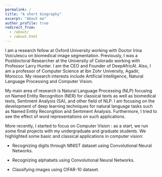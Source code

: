 ```yaml
---
permalink: /
title: "A short biography"
excerpt: "About me"
author_profile: true
redirect_from: 
  - /about/
  - /about.html
---
```


I am a research fellow at Oxford University working with Doctor Irina Voiculescu on biomedical image segmentation. Previously, I was a Postdoctoral Researcher at the University of Colorado working with Professor Larry Hunter. I am the CEO and Founder of DeepAfricAI. Also, I am a professor of Computer Science at Ibn Zohr University, Agadir, Morocco. My research interests include Artificial Intelligence, Natural Language Processing and Computer Vision.

My main area of research is Natural Language Processing (NLP) focusing on Named Entity Recognition (NER) for classical texts as well as biomedical texts, Sentiment Analysis (SA), and other field of NLP. I am focusing on the development of deep learning techniques for natural language tasks such as Named Entity Recongition and Sentiment Analysis. Furthermore, I tried to see the effect of word representations on such applications.  

More recently, I started to focus on Computer Vision : as a start, we run some final projects with my undergraduate and graduate students. We highlighted some basic and classical applications in computer vision:

* Recognizing digits through MNIST dataset using Convolutional Neural Networks.

* Recognizing alphabets using Convolutional Neural Networks.

* Classifying images using CIFAR-10 dataset.
